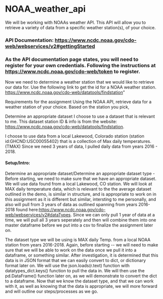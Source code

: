 # NOAA_weather_api
We will be working with NOAAs weather API. This API will allow you to retrieve a variety of data from a specific weather station(s), of your choice.

### API Documentation: https://www.ncdc.noaa.gov/cdo-web/webservices/v2#gettingStarted

### As the API documentation page states, you will need to register for your own credentials. Following the instructions at https://www.ncdc.noaa.gov/cdo-web/token to register.
Now we need to determine a weather station that we would like to retrieve our data for. Use the following link to get the id for a NOAA weather station. https://www.ncdc.noaa.gov/cdo-web/datatools/findstation"

Requirements for the assignment
Using the NOAA API, retrieve data for a weather station of your choice. Based on the station you pick,

Determine an appropriate dataset
I choose to use a dataset that is relevant to me. This dataset station ID & info is from the website: https://www.ncdc.noaa.gov/cdo-web/datatools/findstation.

I choose to use data from a local Lakewood, Colorado station (station id:GHCND:USC00055402) that is a collection of Max daily temperatures. (TMAX) Since we need 3 years of data, I pulled daily data from years 2016 - 2018.

#### Setup/Intro:
Determine an appropriate dataset/Determine an appropriate dataset type -
Before starting, we need to make sure that we have an appropriate dataset. We will use data found from a local Lakewood, CO station. We will look at MAX daily temperature data, which is relevant to the the average dataset outlined in the demo, is similar in structure, and is appropriate to work on in this assignment as it is different but similar, intersting to me personally, and also will pull from 3 years of data as outlined spanning from years 2016-2018 found here:https://www.ncdc.noaa.gov/cdo-web/webservices/v2#dataTypes. Since we can only pull 1 year of data at a time, we will pull all 3 years seperately and then will combine them into one master dataframe before we put into a csv to finalize the assignment later on.

The dataset type we will be using is MAX daily Temp. from a local NOAA station from years 2016-2018. Again, before starting -- we will need to make sure that we will be able to work on the data once we pull it into a dataframe, or something similar. After investigation, it is determined that this data is in JSON format that we can easily convert to dict, or dictionary format later on. We will use the json.loads(r.text) function with datatypes_dict.keys() function to pull the data in. We will then use the pd.DataFrame() function later on, as we will demonstrate to convert the dict to a dataframe. Now that we know the dataset type, and that we can work with it, as well as knowing that the data is appropriate, we will more forward and will outline our steps/processes as we go.
